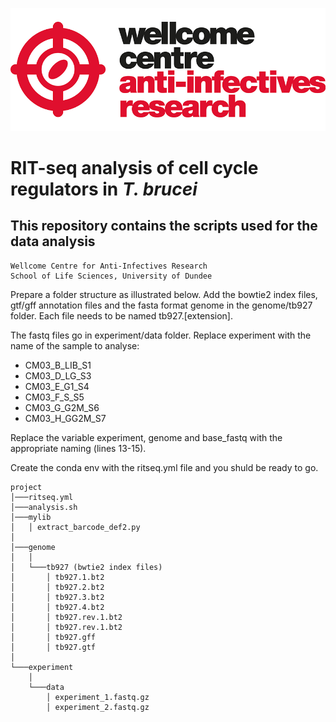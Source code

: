 ![title](wcar.png)
# RIT-seq analysis of cell cycle regulators in _T. brucei_  
## This repository contains the scripts used for the data analysis

    Wellcome Centre for Anti-Infectives Research
    School of Life Sciences, University of Dundee

Prepare a folder structure as illustrated below. 
Add the bowtie2 index files, gtf/gff annotation files and the fasta format genome in the genome/tb927 folder. 
Each file needs to be named tb927.[extension].

The fastq files go in experiment/data folder. Replace experiment with the name of the sample to analyse:
- CM03_B_LIB_S1
- CM03_D_LG_S3
- CM03_E_G1_S4
- CM03_F_S_S5
- CM03_G_G2M_S6
- CM03_H_GG2M_S7

Replace the variable experiment, genome and base_fastq with the appropriate naming (lines 13-15).

Create the conda env with the ritseq.yml file and you shuld be ready to go.

```
project
│───ritseq.yml
│───analysis.sh
│───mylib
│   │ extract_barcode_def2.py
│
│───genome
│   │   
│   └───tb927 (bwtie2 index files)
│	    │ tb927.1.bt2
│	    │ tb927.2.bt2
│	    │ tb927.3.bt2
│	    │ tb927.4.bt2
│	    │ tb927.rev.1.bt2
│	    │ tb927.rev.1.bt2
│	    │ tb927.gff
│	    │ tb927.gtf
│
└───experiment
    │   
    └───data
        │ experiment_1.fastq.gz
        │ experiment_2.fastq.gz

```

